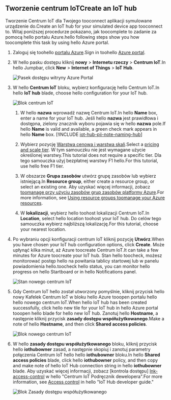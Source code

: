 ## <a name="create-an-iot-hub"></a><span data-ttu-id="9535d-101">Tworzenie centrum IoT</span><span class="sxs-lookup"><span data-stu-id="9535d-101">Create an IoT hub</span></span>
<span data-ttu-id="9535d-102">Tworzenie Centrum IoT dla Twojego tooconnect aplikacji symulowane urządzenie do.</span><span class="sxs-lookup"><span data-stu-id="9535d-102">Create an IoT hub for your simulated device app tooconnect to.</span></span> <span data-ttu-id="9535d-103">Witaj poniższej procedurze pokazano, jak toocomplete to zadanie za pomocą hello portalu Azure.</span><span class="sxs-lookup"><span data-stu-id="9535d-103">hello following steps show you how toocomplete this task by using hello Azure portal.</span></span>

1. <span data-ttu-id="9535d-104">Zaloguj się toohello [portalu Azure][lnk-portal].</span><span class="sxs-lookup"><span data-stu-id="9535d-104">Sign in toohello [Azure portal][lnk-portal].</span></span>
1. <span data-ttu-id="9535d-105">W hello pasku dostępu kliknij **nowy** > **Internetu rzeczy** > **Centrum IoT**.</span><span class="sxs-lookup"><span data-stu-id="9535d-105">In hello Jumpbar, click **New** > **Internet of Things** > **IoT Hub**.</span></span>
   
    ![Pasek dostępu witryny Azure Portal][1]
1. <span data-ttu-id="9535d-107">W hello **Centrum IoT** bloku, wybierz konfigurację hello Centrum IoT.</span><span class="sxs-lookup"><span data-stu-id="9535d-107">In hello **IoT hub** blade, choose hello configuration for your IoT hub.</span></span>
   
    ![Blok centrum IoT][2]
   
   1. <span data-ttu-id="9535d-109">W hello **nazwa** wprowadź nazwę Centrum IoT.</span><span class="sxs-lookup"><span data-stu-id="9535d-109">In hello **Name** box, enter a name for your IoT hub.</span></span> <span data-ttu-id="9535d-110">Jeśli hello **nazwa** jest prawidłowa i dostępna, zielony znacznik wyboru pojawia się w hello **nazwa** pole.</span><span class="sxs-lookup"><span data-stu-id="9535d-110">If hello **Name** is valid and available, a green check mark appears in hello **Name** box.</span></span>
    [!INCLUDE [iot-hub-pii-note-naming-hub](iot-hub-pii-note-naming-hub.md)]
   
   1. <span data-ttu-id="9535d-111">Wybierz pozycję [Warstwa cenowa i warstwa skali][lnk-pricing].</span><span class="sxs-lookup"><span data-stu-id="9535d-111">Select a [pricing and scale tier][lnk-pricing].</span></span> <span data-ttu-id="9535d-112">W tym samouczku nie jest wymagane użycie określonej warstwy.</span><span class="sxs-lookup"><span data-stu-id="9535d-112">This tutorial does not require a specific tier.</span></span> <span data-ttu-id="9535d-113">Dla tego samouczka użyj bezpłatnej warstwy F1 hello.</span><span class="sxs-lookup"><span data-stu-id="9535d-113">For this tutorial, use hello free F1 tier.</span></span>
   1. <span data-ttu-id="9535d-114">W obszarze **Grupa zasobów** utwórz grupę zasobów lub wybierz istniejącą.</span><span class="sxs-lookup"><span data-stu-id="9535d-114">In **Resource group**, either create a resource group, or select an existing one.</span></span> <span data-ttu-id="9535d-115">Aby uzyskać więcej informacji, zobacz [toomanage przy użyciu zasobów grup zasobów platformy Azure][lnk-resource-groups].</span><span class="sxs-lookup"><span data-stu-id="9535d-115">For more information, see [Using resource groups toomanage your Azure resources][lnk-resource-groups].</span></span>
   1. <span data-ttu-id="9535d-116">W **lokalizacji**, wybierz hello toohost lokalizacji Centrum IoT.</span><span class="sxs-lookup"><span data-stu-id="9535d-116">In **Location**, select hello location toohost your IoT hub.</span></span> <span data-ttu-id="9535d-117">Do celów tego samouczka wybierz najbliższą lokalizację.</span><span class="sxs-lookup"><span data-stu-id="9535d-117">For this tutorial, choose your nearest location.</span></span>
1. <span data-ttu-id="9535d-118">Po wybraniu opcji konfiguracji centrum IoT kliknij pozycję **Utwórz**.</span><span class="sxs-lookup"><span data-stu-id="9535d-118">When you have chosen your IoT hub configuration options, click **Create**.</span></span>  <span data-ttu-id="9535d-119">Może upłynąć kilka minut, aż Azure toocreate Centrum IoT.</span><span class="sxs-lookup"><span data-stu-id="9535d-119">It can take a few minutes for Azure toocreate your IoT hub.</span></span> <span data-ttu-id="9535d-120">Stan hello toocheck, możesz monitorować postęp hello na powitania tablicy startowej lub w panelu powiadomienia hello.</span><span class="sxs-lookup"><span data-stu-id="9535d-120">toocheck hello status, you can monitor hello progress on hello Startboard or in hello Notifications panel.</span></span>
   
    ![Stan nowego centrum IoT][3]
1. <span data-ttu-id="9535d-122">Gdy Centrum IoT hello został utworzony pomyślnie, kliknij przycisk hello nowy Kafelek Centrum IoT w bloku hello Azure tooopen portalu hello hello nowego centrum IoT.</span><span class="sxs-lookup"><span data-stu-id="9535d-122">When hello IoT hub has been created successfully, click hello new tile for your IoT hub in hello Azure portal tooopen hello blade for hello new IoT hub.</span></span> <span data-ttu-id="9535d-123">Zanotuj hello **Hostname**, a następnie kliknij przycisk **zasady dostępu współużytkowanego**.</span><span class="sxs-lookup"><span data-stu-id="9535d-123">Make a note of hello **Hostname**, and then click **Shared access policies**.</span></span>
   
    ![Blok nowego centrum IoT][4]
1. <span data-ttu-id="9535d-125">W hello **zasady dostępu współużytkowanego** bloku, kliknij przycisk hello **iothubowner** zasad, a następnie skopiuj i zanotuj parametry połączenia Centrum IoT hello hello **iothubowner** bloku.</span><span class="sxs-lookup"><span data-stu-id="9535d-125">In hello **Shared access policies** blade, click hello **iothubowner** policy, and then copy and make note of hello IoT Hub connection string in hello **iothubowner** blade.</span></span> <span data-ttu-id="9535d-126">Aby uzyskać więcej informacji, zobacz [kontrola dostępu] [ lnk-access-control] w hello "Centrum IoT Podręcznik dewelopera".</span><span class="sxs-lookup"><span data-stu-id="9535d-126">For more information, see [Access control][lnk-access-control] in hello "IoT Hub developer guide."</span></span>
   
    ![Blok Zasady dostępu współużytkowanego][5]

<!-- Images. -->
[1]: ./media/iot-hub-get-started-create-hub/create-iot-hub1.png
[2]: ./media/iot-hub-get-started-create-hub/create-iot-hub2.png
[3]: ./media/iot-hub-get-started-create-hub/create-iot-hub3.png
[4]: ./media/iot-hub-get-started-create-hub/create-iot-hub4.png
[5]: ./media/iot-hub-get-started-create-hub/create-iot-hub5.png

<!-- Links -->
[lnk-resource-groups]: ../articles/azure-resource-manager/resource-group-portal.md
[lnk-portal]: https://portal.azure.com/
[lnk-pricing]: https://azure.microsoft.com/pricing/details/iot-hub/
[lnk-access-control]: ../articles/iot-hub/iot-hub-devguide-security.md
